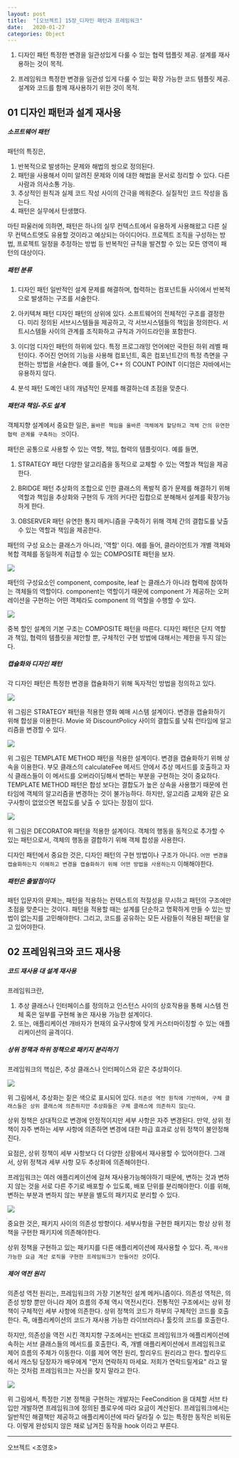 ```yaml
---
layout: post
title:  "[오브젝트] 15장_디자인 패턴과 프레임워크"
date:   2020-01-27
categories: Object
---
```


1. 디자인 패턴
   특정한 변경을 일관성있게 다룰 수 있는 협력 텝플릿 제공.
   설계를 재사용하는 것이 목적.

2. 프레임워크
   특정한 변경을 일관성 있게 다룰 수 있는 확장 가능한 코드 템플릿 제공.
   설계와 코드를 함께 재사용하기 위한 것이 목적.

## 01 디자인 패턴과 설계 재사용

##### 소프트웨어 패턴

패턴의 특징은,

1. 반복적으로 발생하는 문제와 해법의 쌍으로 정의된다.
2. 패턴을 사용해서 이미 알려진 문제와 이에 대한 해법을 문서로 정리할 수 있다. 다른 사람과 의사소통 가능.
3. 추상적인 원칙과 실제 코드 작성 사이의 간극을 메워준다. 실질적인 코드 작성을 돕는다.
4. 패턴은 실무에서 탄생했다.

마틴 파울러에 의하면, 패턴은 하나의 실무 컨텍스트에서 유용하게 사용해왔고 다른 실무 컨텍스트엣도 유용할 것이라고 예상되는 아이디어다. 프로젝트 조직을 구성하는 방법, 프로젝트 일정을 추정하는 방법 등 반복적인 규칙을 발견할 수 있는 모든 영역이 패턴의 대상이다.

##### 패턴 분류

1. 디자인 패턴
   일반적인 설계 문제를 해결하며, 협력하는 컴포넌트들 사이에서 반복적으로 발생하는 구조를 서술한다. 

2. 아키텍쳐 패턴
   디자인 패턴의 상위에 있다. 소프트웨어의 전체적인 구조를 결정한다.
   미리 정의된 서브시스템들을 제공하고, 각 서브시스템들의 책임을 정의한다.
   서트시스템들 사이의 관계를 조직화하고 규칙과 가이드라인을 포함한다.

3. 이디엄
   디자인 패턴의 하위에 있다. 특정 프로그래밍 언어에만 국한된 하위 레벨 패턴이다.
   주어진 언어의 기능을 사용해 컴포넌트, 혹은 컴포넌트간의 특정 측면을 구현하는 방법을 서술한다.
   예를 들어, C++ 의 COUNT POINT 이디엄은 자바에서는 유용하지 않다.

4. 분석 패턴
   도메인 내의 개념적인 문제를 해결하는데 초점을 맞춘다.

##### 패턴과 책임-주도 설계

객체지향 설계에서 중요한 일은, `올바른 책임을 올바른 객체에게 할당하고 객체 간의 유연한 협력 관계를 구축하는 것`이다.

패턴은 공통으로 사용할 수 있는 역할, 책임, 협력의 템플릿이다. 예를 들면,

1. STRATEGY 패턴
   다양한 알고리즘을 동적으로 교체할 수 있는 역할과 책임을 제공한다.

2. BRIDGE 패턴
   추상화의 조합으로 인한 클래스의 폭발적 증가 문제를 해결하기 위해 역할과 책임을 추상화와 구현의 두 개의 커다란 집합으로 분해해서 설계를 확장가능하게 한다.

3. OBSERVER 패턴
   유연한 통지 매커니즘을 구축하기 위해 객체 간의 결합도를 낮출 수 있는 역할과 책임을 제공한다.

패턴의 구성 요소는 클래스가 아니라, '역할' 이다. 
예를 들어, 클라이언트가 개별 객체와 복합 객체를 동일하게 취급할 수 있는 COMPOSITE 패턴을 보자. 

![](/image/object_c15_01.png)

패턴의 구성요소인 component, composite, leaf 는 클래스가 아니라 협력에 참여하는 객체들의 역할이다. component는 역할이기 때문에 component 가 제공하는 오퍼레이션을 구현하는 어떤 객체라도 component 의 역할을 수행할 수 있다.

![](/image/object_c15_02.png)

중복 할인 설계의 기본 구조는 COMPOSITE 패턴을 따른다.
디자인 패턴은 단지 역할과 책임, 협력의 템플릿을 제안할 뿐, 구체적인 구현 방법에 대해서는 제한을 두지 않는다.

##### 캡슐화와 디자인 패턴

각 디자인 패턴은 특정한 변경을 캡슐화하기 위해 독자적인 방법을 정의하고 있다.

![](/image/object_c15_03.png)

위 그림은 STRATEGY 패턴을 적용한 영화 예매 시스템 설계이다. 변경을 캡슐화하기 위해 합성을 이용한다. Movie 와 DiscountPolicy 사이의 결합도를 낮춰 런타임에 알고리즘을 변경할 수 있다.

![](/image/object_c15_04.png)

위 그림은 TEMPLATE METHOD 패턴을 적용한 설계이다. 변경을 캡슐화하기 위해 상속을 이용한다. 부모 클래스의 calculateFee 메서드 안에서 추상 메서드를 호출하고 자식 클래스들이 이 메서드를 오버라이딩해서 변하는 부분을 구현하는 것이 중요하다.
TEMPLATE METHOD 패턴은 합성 보다는 결합도가 높은 상속을 사용했기 때문에 런타임에 객체의 알고리즘을 변경하는 것이 불가능하다. 하지만, 알고리즘 교체와 같은 요구사항이 없었으면 복잡도를 낮출 수 있다는 장점이 있다.

![](/image/object_c15_05.png)

위 그림은 DECORATOR 패턴을 적용한 설계이다. 객체의 행동을 동적으로 추가할 수 있는 패턴으로서, 객체의 행동을 결합하기 위해 객체 합성을 사용한다.

디자인 패턴에서 중요한 것은, 디자인 패턴의 구현 방법이나 구조가 아니다. `어떤 변경을 캡슐화하는지 이해하고 변경을 캡슐화하기 위해 어떤 방법을 사용하는지` 이해해야한다.

##### 패턴은 출발점이다

패턴 입문자의 문제는, 패턴을 적용하는 컨텍스트의 적절성을 무시하고 패턴의 구조에만 초점을 맞춘다는 것이다. 패턴을 적용할 때는 설계를 단순하고 명확하게 만들 수 있는 방법이 없는지를 고민해야한다. 그리고, 코드를 공유하는 모든 사람들이 적용된 패턴을 알고 있어야한다.

## 02 프레임워크와 코드 재사용

##### 코드 재사용 대 설계 재사용

프레임워크란, 

1. 추상 클래스나 인터페이스를 정의하고 인스턴스 사이의 상호작용을 통해 시스템 전체 혹은 일부를 구현해 놓은 재사용 가능한 설계이다. 
2. 또는, 애플리케이션 개바자가 현재의 요구사항에 맞게 커스터마이징할 수 있는 애플리케이션의 골격이다.

##### 상위 정책과 하위 정책으로 패키지 분리하기

프레임워크의 핵심은, 추상 클래스나 인터페이스와 같은 추상화이다.

![](/image/object_c15_06.png)

위 그림에서, 추상화는 짙은 색으로 표시되어 있다. `의존성 역전 원칙에 기반하여, 구체 클래스들은 상위 클래스에 의존하지만 추상화들은 구체 클래스에 의존하지 않는다`.

상위 정책은 상대적으로 변경에 안정적이지만 세부 사항은 자주 변경된다. 만약, 상위 정책이 자주 변하는 세부 사항에 의존하면 변경에 대한 파급 효과로 상위 정책이 불안정해진다.

요점은, 상위 정책이 세부 사항보다 더 다양한 상황에서 재사용할 수 있어야한다. 그래서, 상위 정책과 세부 사항 모두 추상화에 의존해야한다.

프레임워크는 여러 애플리케이션에 걸쳐 재사용가능해야하기 때문에, 변하는 것과 변하지 않는 것을 서로 다른 주기로 배포할 수 있도록, 배포 단위를 분리해야한다. 이를 위해, 변하는 부분과 변하지 않는 부분을 별도의 패키지로 분리할 수 있다.

![](/image/object_c15_07.png)

중요한 것은, 패키지 사이의 의존성 방향이다. 세부사항을 구현한 패키지는 항상 상위 정책을 구현한 패키지에 의존해야한다.

상위 정책을 구현하고 있는 패키지를 다른 애플리케이션에 재사용할 수 있다. 즉, `재사용 가능한 요금 계산 로직을 구현한 프레임워크가 만들어진 것`이다.

##### 제어 역전 원리

의존성 역전 원리는, 프레임워크의 가장 기본적인 설계 메커니즘이다. 의존성 역적은, 의존성 방향 뿐만 아니라 제어 흐름의 주체 역시 역전시킨다. 전통적인 구조에서는 상위 정책이 구체적인 세부 사항에 의존한다. 상위 정책의 코드가 하부의 구체적인 코드를 호출한다. 즉, 애플리케이션의 코드가 재사용 가능한 라이브러리나 툴킷의 코드를 호출한다.

하지만, 의존성을 역전 시킨 객치지향 구조에서는 반대로 프레임워크가 에플리케이션에 속하는 서브 클래스들의 메서드를 호출한다. 즉, 개별 애플리케이션에서 프레임워크로 제어 흐름의 주체가 이동한다. 이를 제어 역전 원리, 할리우드 원리라고 한다. 할리우드에서 캐스팅 담장자가 배우에게 "먼저 연락하지 마세요. 저희가 연락드릴게요" 라고 말하는 것처럼 프레임워크는 자신을 찾지 말라고 한다.

![](/image/object_c15_08.png)

위 그림에서, 특정한 기본 정책을 구현하는 개발자는 FeeCondition 을 대체할 서브 타입만 개발하면 프레임워크에 정의된 플로우에 따라 요금이 계산된다. 프레임워크에서는 일반적인 해결책만 제공하고 애플리케이션에 따라 달라질 수 있는 특정한 동작은 비워둔다. 이렇게 완성되지 않은 채로 남겨진 동작을 hook 이라고 부른다.

---

오브젝트 <조영호>